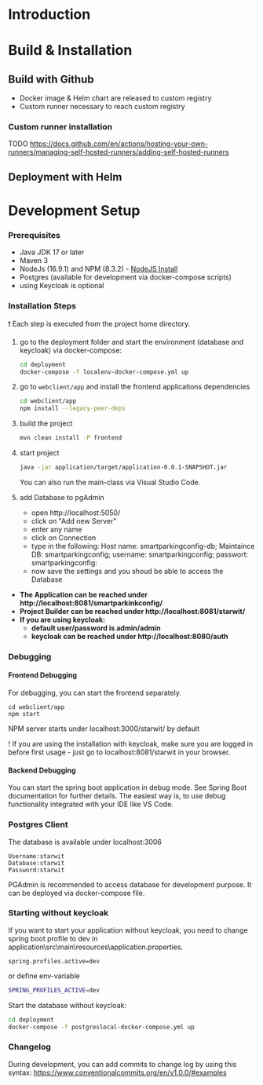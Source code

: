 # Introduction

# Build & Installation

## Build with Github
* Docker image & Helm chart are released to custom registry
* Custom runner necessary to reach custom registry

### Custom runner installation
TODO
https://docs.github.com/en/actions/hosting-your-own-runners/managing-self-hosted-runners/adding-self-hosted-runners

## Deployment with Helm

# Development Setup
### Prerequisites

* Java JDK 17 or later
* Maven 3
* NodeJs (16.9.1) and NPM (8.3.2) - [NodeJS Install](https://nodejs.org/en/download/package-manager/)
* Postgres (available for development via docker-compose scripts)
* using Keycloak is optional

### Installation Steps

:exclamation: Each step is executed from the project home directory.

1) go to the deployment folder and start the environment (database and keycloak) via docker-compose:

    ```bash
    cd deployment
    docker-compose -f localenv-docker-compose.yml up
    ```

2) go to `webclient/app` and install the frontend applications dependencies

    ```bash
    cd webclient/app
    npm install --legacy-peer-deps
    ```

3) build the project

    ```bash
    mvn clean install -P frontend
    ```

4) start project

    ```bash
    java -jar application/target/application-0.0.1-SNAPSHOT.jar
    ```
   You can also run the main-class via Visual Studio Code.

5) add Database to pgAdmin

    * open http://localhost:5050/ 
    * click on "Add new Server"
    * enter any name
    * click on Connection
    * type in the following:
    Host name: smartparkingconfig-db;
    Maintaince DB: smartparkingconfig;
    username: smartparkingconfig;
    passwort: smartparkingconfig:
    * now save the settings and you shoud be able to access the Database

* **The Application can be reached under http://localhost:8081/smartparkinkconfig/**
* **Project Builder can be reached under http://localhost:8081/starwit/**
* **If you are using keycloak:**
    * **default user/password is admin/admin**
    * **keycloak can be reached under http://localhost:8080/auth**

### Debugging

#### Frontend Debugging

For debugging, you can start the frontend separately.

```shell
cd webclient/app
npm start
```
NPM server starts under localhost:3000/starwit/ by default

! If you are using the installation with keycloak, make sure you are logged in before first usage - just go to localhost:8081/starwit in your browser.

#### Backend Debugging

You can start the spring boot application in debug mode. See Spring Boot documentation for further details. The easiest way is, to use debug functionality integrated with your IDE like VS Code.

### Postgres Client

The database is available under localhost:3006

```
Username:starwit
Database:starwit
Password:starwit
```
PGAdmin is recommended to access database for development purpose. It can be deployed via docker-compose file.

### Starting without keycloak

If you want to start your application without keycloak, you need to change spring boot profile to dev in application\src\main\resources\application.properties.

```properties
spring.profiles.active=dev
```

or define env-variable

```bash
SPRING_PROFILES_ACTIVE=dev
```

Start the database without keycloak:

```bash
cd deployment
docker-compose -f postgreslocal-docker-compose.yml up
```
### Changelog

During development, you can add commits to change log by using this syntax: https://www.conventionalcommits.org/en/v1.0.0/#examples